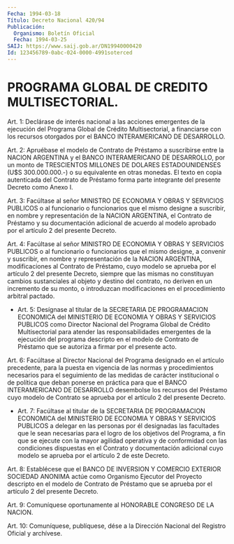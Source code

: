 ```yaml
---
Fecha: 1994-03-18
Título: Decreto Nacional 420/94
Publicación:
  Organismo: Boletín Oficial
  Fecha: 1994-03-25
SAIJ: https://www.saij.gob.ar/DN19940000420
Id: 123456789-0abc-024-0000-4991soterced
---
```

# PROGRAMA GLOBAL DE CREDITO MULTISECTORIAL.

<a id="1"></a>
Art. 1: Declárase de interés nacional a las acciones emergentes de la  ejecución  del  Programa Global de Crédito Multisectorial, a financiarse con los recursos  otorgados por el BANCO INTERAMERICANO DE DESARROLLO.

<a id="2"></a>
Art.  2:  Apruébase  el  modelo  de  Contrato  de  Préstamo  a suscribirse  entre la NACION ARGENTINA y el BANCO INTERAMERICANO DE DESARROLLO,  por  un  monto  de  TRESCIENTOS  MILLONES  DE  DOLARES ESTADOUNIDENSES  (U$S  300.000.000.-)  o  su  equivalente  en otras monedas.  El  texto  en  copia autenticada del Contrato de Préstamo forma  parte  integrante  del    presente  Decreto  como  Anexo  I.

<a id="3"></a>
Art.  3:  Facúltase  al  señor  MINISTRO DE ECONOMIA Y OBRAS Y SERVICIOS PUBLICOS o al funcionario o  funcionarios  que  el  mismo designe  a  suscribir,  en  nombre  y  representación  de la NACION ARGENTINA, el Contrato de Préstamo y su documentación adicional  de acuerdo  al modelo aprobado por el artículo 2 del presente Decreto.

<a id="4"></a>
Art.  4:  Facúltase  al  señor  MINISTRO DE ECONOMIA Y OBRAS Y SERVICIOS PUBLICOS o al funcionario o  funcionarios  que  el  mismo designe,  a convenir y suscribir, en nombre y representación de  la NACION ARGENTINA,  modificaciones  al  Contrato  de  Préstamo, cuyo modelo  se aprueba por el artículo 2 del presente Decreto,  siempre que las mismas  no  constituyan  cambios  sustanciales  al objeto y destino  del  contrato, no deriven en un incremento de su monto,  o introduzcan modificaciones  en  el  procedimiento arbitral pactado.

<a id="5"></a>
* Art. 5: Desígnase al titular de la SECRETARIA DE PROGRAMACION ECONOMICA del  MINISTERIO   DE  ECONOMIA  Y  OBRAS  Y  SERVICIOS PUBLICOS como Director Nacional  del  Programa  Global de Crédito Multisectorial para atender las responsabilidades emergentes  de la ejecución  del  programa  descripto  en  el  modelo  de Contrato de Préstamo que se autoriza a firmar por el presente acto.

<a id="6"></a>
Art.  6: Facúltase al Director Nacional del Programa designado en el artículo  precedente,  para  la  puesta  en  vigencia  de las normas  y  procedimientos  necesarios  para  el  seguimiento de las medidas de carácter institucional o de política que  deban  ponerse en   práctica  para  que  el  BANCO  INTERAMERICANO  DE  DESARROLLO desembolse  los  recursos  del  Préstamo cuyo modelo de Contrato se aprueba por el artículo 2 del presente Decreto.

<a id="7"></a>
* Art. 7: Facúltase al titular de la SECRETARIA DE PROGRAMACION ECONOMICA del  MINISTERIO   DE  ECONOMIA  Y  OBRAS  Y  SERVICIOS PUBLICOS  a  delegar  en  las  personas    por  él  designadas  las facultades que le sean necesarias para el logro  de  los  objetivos del  Programa, a fin que se ejecute con la mayor agilidad operativa y de conformidad  con  las  condiciones dispuestas en el Contrato y documentación adicional cuyo  modelo  se  aprueba por el artículo 2 de este Decreto.

<a id="8"></a>
Art.  8:  Establécese  que  el  BANCO  DE INVERSION Y COMERCIO EXTERIOR  SOCIEDAD  ANONIMA  actúe  como  Organismo   Ejecutor  del Proyecto  descripto  en  el modelo de Contrato de Préstamo  que  se aprueba por el artículo 2 del presente Decreto.

<a id="9"></a>
Art.  9: Comuníquese oportunamente al HONORABLE CONGRESO DE LA NACION.

<a id="10"></a>
Art. 10: Comuníquese, publíquese, dése a la Dirección Nacional del Registro Oficial y archívese.